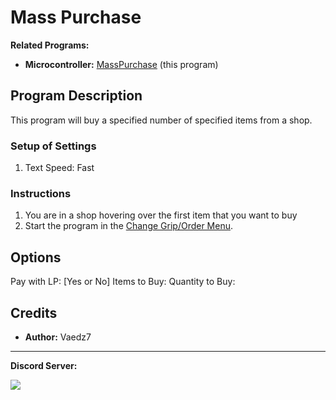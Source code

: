 # Mass Purchase

**Related Programs:**
- **Microcontroller:** [MassPurchase](https://github.com/PokemonAutomation/Microcontroller/blob/master/Wiki/Programs/PokemonSV/MassPurchase.md) (this program)


## Program Description

This program will buy a specified number of specified items from a shop.

### Setup of Settings

1. Text Speed: Fast

### Instructions

1. You are in a shop hovering over the first item that you want to buy
2. Start the program in the [Change Grip/Order Menu](/Wiki/Programs/NintendoSwitch/ChangeGripOrderMenu.md).


## Options

Pay with LP: [Yes or No]
Items to Buy: <Number of different items to purchase>
Quantity to Buy: <Number of each item to buy>


## Credits

- **Author:** Vaedz7


<hr>

**Discord Server:** 

[<img src="https://canary.discordapp.com/api/guilds/695809740428673034/widget.png?style=banner2">](https://discord.gg/cQ4gWxN)
